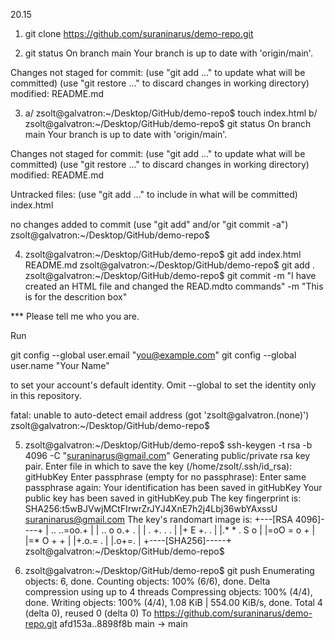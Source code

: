 20.15


1. git clone https://github.com/suraninarus/demo-repo.git


2. git status
On branch main
Your branch is up to date with 'origin/main'.

Changes not staged for commit:
  (use "git add <file>..." to update what will be committed)
  (use "git restore <file>..." to discard changes in working directory)
        modified:   README.md

3. a/ zsolt@galvatron:~/Desktop/GitHub/demo-repo$ touch index.html
   b/ zsolt@galvatron:~/Desktop/GitHub/demo-repo$ git status
On branch main
Your branch is up to date with 'origin/main'.

Changes not staged for commit:
  (use "git add <file>..." to update what will be committed)
  (use "git restore <file>..." to discard changes in working directory)
        modified:   README.md

Untracked files:
  (use "git add <file>..." to include in what will be committed)
        index.html

no changes added to commit (use "git add" and/or "git commit -a")
zsolt@galvatron:~/Desktop/GitHub/demo-repo$ 

4. zsolt@galvatron:~/Desktop/GitHub/demo-repo$ git add index.html README.md 
zsolt@galvatron:~/Desktop/GitHub/demo-repo$ git add .     
zsolt@galvatron:~/Desktop/GitHub/demo-repo$ git commit -m "I have created an HTML file and changed the READ.mdto commands" -m "This is for the descrition box" 

*** Please tell me who you are.

Run

  git config --global user.email "you@example.com"
  git config --global user.name "Your Name"

to set your account's default identity.
Omit --global to set the identity only in this repository.

fatal: unable to auto-detect email address (got 'zsolt@galvatron.(none)')
zsolt@galvatron:~/Desktop/GitHub/demo-repo$ 

5. zsolt@galvatron:~/Desktop/GitHub/demo-repo$ ssh-keygen -t rsa -b 4096 -C "suraninarus@gmail.com"
Generating public/private rsa key pair.
Enter file in which to save the key (/home/zsolt/.ssh/id_rsa): gitHubKey
Enter passphrase (empty for no passphrase): 
Enter same passphrase again: 
Your identification has been saved in gitHubKey
Your public key has been saved in gitHubKey.pub
The key fingerprint is:
SHA256:t5wBJVwjMCtFIrwrZrJYJ4XnE7h2j4Lbj36wbYAxssU suraninarus@gmail.com
The key's randomart image is:
+---[RSA 4096]----+
| .. ..=oo.+      |
|  .. o o.+ .     |
| . +. . .        |
|+ E +.   .       |
|.* * .  S o      |
|=oO =    o +     |
|=* O +    +      |
|+.o.= .          |
|.o+=.            |
+----[SHA256]-----+
zsolt@galvatron:~/Desktop/GitHub/demo-repo$ 

6. zsolt@galvatron:~/Desktop/GitHub/demo-repo$  git push
Enumerating objects: 6, done.
Counting objects: 100% (6/6), done.
Delta compression using up to 4 threads
Compressing objects: 100% (4/4), done.
Writing objects: 100% (4/4), 1.08 KiB | 554.00 KiB/s, done.
Total 4 (delta 0), reused 0 (delta 0)
To https://github.com/suraninarus/demo-repo.git
   afd153a..8898f8b  main -> main

  